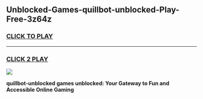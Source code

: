 
## Unblocked-Games-quillbot-unblocked-Play-Free-3z64z
<h3>
<a href="https://premium76.site?title=quillbot-unblocked&ref=21A">CLICK TO PLAY</a></h3>
<hr>

<h3>
<a href="https://premium76.site?title=quillbot-unblocked&ref=21A">CLICK 2 PLAY</a>
  
</h3>

<a href="https://premium76.site?title=quillbot-unblocked&ref=21A"><img src="https://clearcache.store/games.png"></a>


**quillbot-unblocked games unblocked: Your Gateway to Fun and Accessible Online Gaming**
